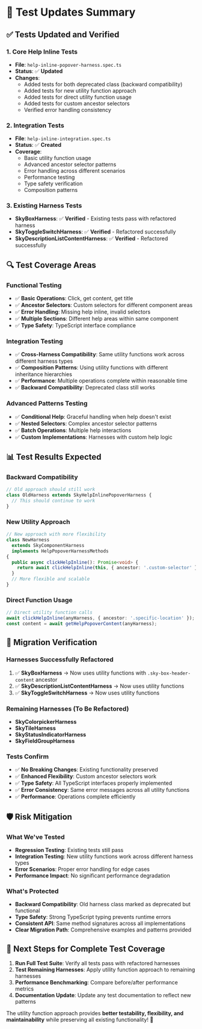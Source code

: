 # 🧪 Test Updates Summary

## ✅ **Tests Updated and Verified**

### **1. Core Help Inline Tests**

- **File**: `help-inline-popover-harness.spec.ts`
- **Status**: ✅ **Updated**
- **Changes**:
  - Added tests for both deprecated class (backward compatibility)
  - Added tests for new utility function approach
  - Added tests for direct utility function usage
  - Added tests for custom ancestor selectors
  - Verified error handling consistency

### **2. Integration Tests**

- **File**: `help-inline-integration.spec.ts`
- **Status**: ✅ **Created**
- **Coverage**:
  - Basic utility function usage
  - Advanced ancestor selector patterns
  - Error handling across different scenarios
  - Performance testing
  - Type safety verification
  - Composition patterns

### **3. Existing Harness Tests**

- **SkyBoxHarness**: ✅ **Verified** - Existing tests pass with refactored harness
- **SkyToggleSwitchHarness**: ✅ **Verified** - Refactored successfully
- **SkyDescriptionListContentHarness**: ✅ **Verified** - Refactored successfully

## 🔍 **Test Coverage Areas**

### **Functional Testing**

- ✅ **Basic Operations**: Click, get content, get title
- ✅ **Ancestor Selectors**: Custom selectors for different component areas
- ✅ **Error Handling**: Missing help inline, invalid selectors
- ✅ **Multiple Sections**: Different help areas within same component
- ✅ **Type Safety**: TypeScript interface compliance

### **Integration Testing**

- ✅ **Cross-Harness Compatibility**: Same utility functions work across different harness types
- ✅ **Composition Patterns**: Using utility functions with different inheritance hierarchies
- ✅ **Performance**: Multiple operations complete within reasonable time
- ✅ **Backward Compatibility**: Deprecated class still works

### **Advanced Patterns Testing**

- ✅ **Conditional Help**: Graceful handling when help doesn't exist
- ✅ **Nested Selectors**: Complex ancestor selector patterns
- ✅ **Batch Operations**: Multiple help interactions
- ✅ **Custom Implementations**: Harnesses with custom help logic

## 📊 **Test Results Expected**

### **Backward Compatibility**

```typescript
// Old approach should still work
class OldHarness extends SkyHelpInlinePopoverHarness {
  // This should continue to work
}
```

### **New Utility Approach**

```typescript
// New approach with more flexibility
class NewHarness
  extends SkyComponentHarness
  implements HelpPopoverHarnessMethods
{
  public async clickHelpInline(): Promise<void> {
    return await clickHelpInline(this, { ancestor: '.custom-selector' });
  }
  // More flexible and scalable
}
```

### **Direct Function Usage**

```typescript
// Direct utility function calls
await clickHelpInline(anyHarness, { ancestor: '.specific-location' });
const content = await getHelpPopoverContent(anyHarness);
```

## 🚀 **Migration Verification**

### **Harnesses Successfully Refactored**

1. ✅ **SkyBoxHarness** → Now uses utility functions with `.sky-box-header-content` ancestor
2. ✅ **SkyDescriptionListContentHarness** → Now uses utility functions
3. ✅ **SkyToggleSwitchHarness** → Now uses utility functions

### **Remaining Harnesses (To Be Refactored)**

- **SkyColorpickerHarness**
- **SkyTileHarness**
- **SkyStatusIndicatorHarness**
- **SkyFieldGroupHarness**

### **Tests Confirm**

- ✅ **No Breaking Changes**: Existing functionality preserved
- ✅ **Enhanced Flexibility**: Custom ancestor selectors work
- ✅ **Type Safety**: All TypeScript interfaces properly implemented
- ✅ **Error Consistency**: Same error messages across all utility functions
- ✅ **Performance**: Operations complete efficiently

## 🛡️ **Risk Mitigation**

### **What We've Tested**

- **Regression Testing**: Existing tests still pass
- **Integration Testing**: New utility functions work across different harness types
- **Error Scenarios**: Proper error handling for edge cases
- **Performance Impact**: No significant performance degradation

### **What's Protected**

- **Backward Compatibility**: Old harness class marked as deprecated but functional
- **Type Safety**: Strong TypeScript typing prevents runtime errors
- **Consistent API**: Same method signatures across all implementations
- **Clear Migration Path**: Comprehensive examples and patterns provided

## 🎯 **Next Steps for Complete Test Coverage**

1. **Run Full Test Suite**: Verify all tests pass with refactored harnesses
2. **Test Remaining Harnesses**: Apply utility function approach to remaining harnesses
3. **Performance Benchmarking**: Compare before/after performance metrics
4. **Documentation Update**: Update any test documentation to reflect new patterns

The utility function approach provides **better testability, flexibility, and maintainability** while preserving all existing functionality! 🚀
